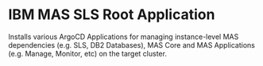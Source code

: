 IBM MAS SLS Root Application
===============================================================================
Installs various ArgoCD Applications for managing instance-level MAS dependencies (e.g. SLS, DB2 Databases), MAS Core and MAS Applications (e.g. Manage, Monitor, etc) on the target cluster.